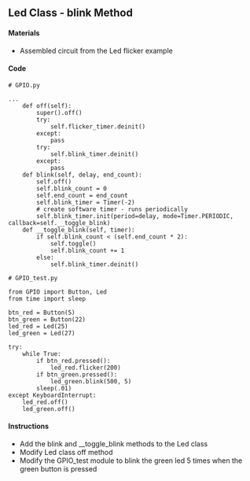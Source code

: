 ## Led Class - blink Method

#### Materials
 - Assembled circuit from the Led flicker example

#### Code
```
# GPIO.py

...
    def off(self):
        super().off()
        try:
            self.flicker_timer.deinit()
        except:
            pass
        try:
            self.blink_timer.deinit()
        except:
            pass
    def blink(self, delay, end_count):
        self.off()
        self.blink_count = 0
        self.end_count = end_count
        self.blink_timer = Timer(-2)
        # create software timer - runs periodically
        self.blink_timer.init(period=delay, mode=Timer.PERIODIC, callback=self.__toggle_blink)
    def __toggle_blink(self, timer):
        if self.blink_count < (self.end_count * 2):
            self.toggle()
            self.blink_count += 1
        else:
            self.blink_timer.deinit()
```
```
# GPIO_test.py

from GPIO import Button, Led
from time import sleep

btn_red = Button(5)
btn_green = Button(22)
led_red = Led(25)
led_green = Led(27)

try:
    while True:
        if btn_red.pressed():
            led_red.flicker(200)
        if btn_green.pressed():
            led_green.blink(500, 5)
        sleep(.01)
except KeyboardInterrupt:
    led_red.off()
    led_green.off()
```
#### Instructions
 - Add the blink and __toggle_blink methods to the Led class
 - Modify Led class off method
 - Modify the GPIO_test module to blink the green led 5 times when the green button is pressed

